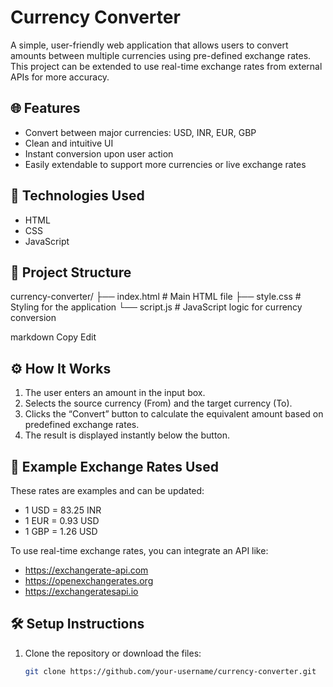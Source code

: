 # Currency Converter

A simple, user-friendly web application that allows users to convert amounts between multiple currencies using pre-defined exchange rates. This project can be extended to use real-time exchange rates from external APIs for more accuracy.

## 🌐 Features

- Convert between major currencies: USD, INR, EUR, GBP
- Clean and intuitive UI
- Instant conversion upon user action
- Easily extendable to support more currencies or live exchange rates

## 🚀 Technologies Used

- HTML
- CSS
- JavaScript

## 📂 Project Structure

currency-converter/
├── index.html # Main HTML file
├── style.css # Styling for the application
└── script.js # JavaScript logic for currency conversion

markdown
Copy
Edit

## ⚙️ How It Works

1. The user enters an amount in the input box.
2. Selects the source currency (From) and the target currency (To).
3. Clicks the “Convert” button to calculate the equivalent amount based on predefined exchange rates.
4. The result is displayed instantly below the button.

## 🔄 Example Exchange Rates Used

These rates are examples and can be updated:

- 1 USD = 83.25 INR
- 1 EUR = 0.93 USD
- 1 GBP = 1.26 USD

To use real-time exchange rates, you can integrate an API like:

- https://exchangerate-api.com
- https://openexchangerates.org
- https://exchangeratesapi.io

## 🛠️ Setup Instructions

1. Clone the repository or download the files:
   ```bash
   git clone https://github.com/your-username/currency-converter.git
